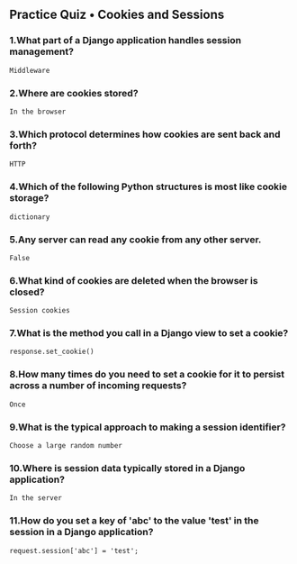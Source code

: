 ## Practice Quiz • Cookies and Sessions

### 1.What part of a Django application handles session management?

    Middleware

### 2.Where are cookies stored?

    In the browser

### 3.Which protocol determines how cookies are sent back and forth?

    HTTP

### 4.Which of the following Python structures is most like cookie storage?

    dictionary

### 5.Any server can read any cookie from any other server.

    False

### 6.What kind of cookies are deleted when the browser is closed?

    Session cookies

### 7.What is the method you call in a Django view to set a cookie?

    response.set_cookie()

### 8.How many times do you need to set a cookie for it to persist across a number of incoming requests?

    Once

### 9.What is the typical approach to making a session identifier?

    Choose a large random number

### 10.Where is session data typically stored in a Django application?

    In the server

### 11.How do you set a key of 'abc' to the value 'test' in the session in a Django application?

    request.session['abc'] = 'test';
